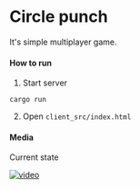 # Circle punch
It's simple multiplayer game.

#### How to run
1. Start server
```
cargo run
```
2. Open `client_src/index.html`

#### Media
Current state

[![video](https://img.youtube.com/vi/eAQwNfcuCBo/0.jpg)](https://www.youtube.com/watch?v=eAQwNfcuCBo)